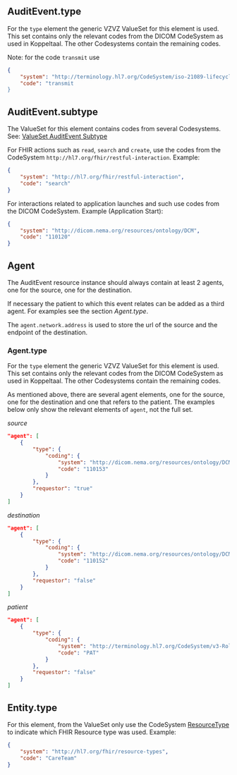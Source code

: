 
## AuditEvent.type

For the `type` element the generic VZVZ ValueSet for this element is used. This set contains only the relevant codes from the DICOM CodeSystem as used in Koppeltaal. The other Codesystems contain the remaining codes.

Note: for the code `transmit` use

```json
{
    "system": "http://terminology.hl7.org/CodeSystem/iso-21089-lifecycle",
    "code": "transmit
}
```

## AuditEvent.subtype

The ValueSet for this element contains codes from several Codesystems. See: [ValueSet AuditEvent Subtype](http://hl7.org/fhir/ValueSet/audit-event-sub-type)

For FHIR actions such as `read`, `search` and `create`, use the codes from the CodeSystem `http://hl7.org/fhir/restful-interaction`. Example:

```json
{
    "system": "http://hl7.org/fhir/restful-interaction",
    "code": "search"
}
```

For interactions related to application launches and such use codes from the DICOM CodeSystem. Example (Application Start):

```json
{
    "system": "http://dicom.nema.org/resources/ontology/DCM",
    "code": "110120"
}
```

## Agent

The AuditEvent resource instance should always contain at least 2 agents, one for the source, one for the destination.

If necessary the patient to which this event relates can be added as a third agent. For examples see the section _Agent.type_.

The `agent.network.address` is used to store the url of the source and the endpoint of the destination.

### Agent.type

For the `type` element the generic VZVZ ValueSet for this element is used. This set contains only the relevant codes from the DICOM CodeSystem as used in Koppeltaal. The other Codesystems contain the remaining codes.

As mentioned above, there are several agent elements, one for the source, one for the destination and one that refers to the patient. The examples below only show the relevant elements of `agent`, not the full set.

_source_
```json
"agent": [
    {
        "type": {
            "coding": {
                "system": "http://dicom.nema.org/resources/ontology/DCM",
                "code": "110153"
            }
        },
        "requestor": "true"
    }
]
```

_destination_
```json
"agent": [
    {
        "type": {
            "coding": {
                "system": "http://dicom.nema.org/resources/ontology/DCM",
                "code": "110152"
            }
        },
        "requestor": "false"
    }
]
```

_patient_
```json
"agent": [
    {
        "type": {
            "coding": {
                "system": "http://terminology.hl7.org/CodeSystem/v3-RoleClass",
                "code": "PAT"
            }
        },
        "requestor": "false"
    }
]
```

## Entity.type

For this element, from the ValueSet only use the CodeSystem [ResourceType](https://simplifier.net/packages/hl7.fhir.r4.core/4.0.1/files/81127) to indicate which FHIR Resource type was used. Example:

```json
{
    "system": "http://hl7.org/fhir/resource-types",
    "code": "CareTeam"
}
```
